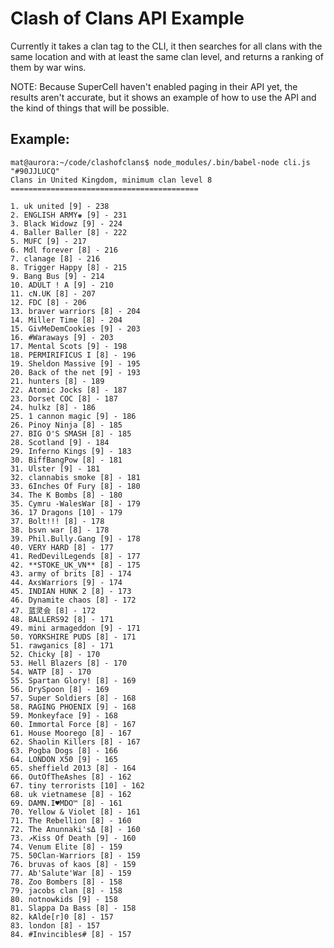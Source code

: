 Clash of Clans API Example
==========================

Currently it takes a clan tag to the CLI, it then searches for all clans
with the same location and with at least the same clan level, and returns
a ranking of them by war wins.

NOTE: Because SuperCell haven't enabled paging in their API yet, the results
aren't accurate, but it shows an example of how to use the API and the kind of
things that will be possible.

Example:
--------

    mat@aurora:~/code/clashofclans$ node_modules/.bin/babel-node cli.js "#90JJLUCQ"
    Clans in United Kingdom, minimum clan level 8
    ==========================================
    
    1. uk united [9] - 238
    2. ENGLISH ARMY♚ [9] - 231
    3. Black Widowz [9] - 224
    4. Baller Baller [8] - 222
    5. MUFC [9] - 217
    6. Mdl forever [8] - 216
    7. clanage [8] - 216
    8. Trigger Happy [8] - 215
    9. Bang Bus [9] - 214
    10. ADULT ! A [9] - 210
    11. cN.UK [8] - 207
    12. FDC [8] - 206
    13. braver warriors [8] - 204
    14. Miller Time [8] - 204
    15. GivMeDemCookies [9] - 203
    16. #Waraways [9] - 203
    17. Mental Scots [9] - 198
    18. PERMIRIFICUS I [8] - 196
    19. Sheldon Massive [9] - 195
    20. Back of the net [9] - 193
    21. hunters [8] - 189
    22. Atomic Jocks [8] - 187
    23. Dorset COC [8] - 187
    24. hulkz [8] - 186
    25. 1 cannon magic [9] - 186
    26. Pinoy Ninja [8] - 185
    27. BIG O'S SMASH [8] - 185
    28. Scotland [9] - 184
    29. Inferno Kings [9] - 183
    30. BiffBangPow [8] - 181
    31. Ulster [9] - 181
    32. clannabis smoke [8] - 181
    33. 6Inches Of Fury [8] - 180
    34. The K Bombs [8] - 180
    35. Cymru -WalesWar [8] - 179
    36. 17 Dragons [10] - 179
    37. Bolt!!! [8] - 178
    38. bsvn war [8] - 178
    39. Phil.Bully.Gang [9] - 178
    40. VERY HARD [8] - 177
    41. RedDevilLegends [8] - 177
    42. **STOKE_UK_VN** [8] - 175
    43. army of brits [8] - 174
    44. AxsWarriors [9] - 174
    45. INDIAN HUNK 2 [8] - 173
    46. Dynamite chaos [8] - 172
    47. 蓝灵会 [8] - 172
    48. BALLERS92 [8] - 171
    49. mini armageddon [9] - 171
    50. YORKSHIRE PUDS [8] - 171
    51. rawganics [8] - 171
    52. Chicky [8] - 170
    53. Hell Blazers [8] - 170
    54. WATP [8] - 170
    55. Spartan Glory! [8] - 169
    56. DrySpoon [8] - 169
    57. Super Soldiers [8] - 168
    58. RAGING PHOENIX [9] - 168
    59. Monkeyface [9] - 168
    60. Immortal Force [8] - 167
    61. House Moorego [8] - 167
    62. Shaolin Killers [8] - 167
    63. Pogba Dogs [8] - 166
    64. LONDON X50 [9] - 165
    65. sheffield 2013 [8] - 164
    66. OutOfTheAshes [8] - 162
    67. tiny terrorists [10] - 162
    68. uk vietnamese [8] - 162
    69. DAMN.I♥MDO™ [8] - 161
    70. Yellow & Violet [8] - 161
    71. The Rebellion [8] - 160
    72. The Anunnaki'sΔ [8] - 160
    73. ↗️Kiss Of Death [9] - 160
    74. Venum Elite [8] - 159
    75. 50Clan-Warriors [8] - 159
    76. bruvas of kaos [8] - 159
    77. Ab'Salute'War [8] - 159
    78. Zoo Bombers [8] - 158
    79. jacobs clan [8] - 158
    80. notnowkids [9] - 158
    81. Slappa Da Bass [8] - 158
    82. kAlde[r]0 [8] - 157
    83. london [8] - 157
    84. #Invincibles# [8] - 157